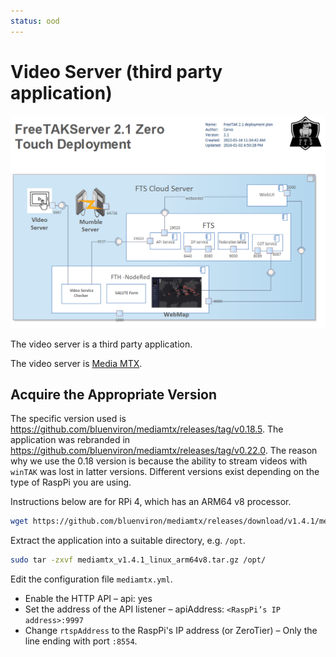 ```yaml
---
status: ood
---
```


# Video Server (third party application)


![image](../images/zero-touch-deply-default.png)

The video server is a third party application.

The video server is [Media MTX](https://github.com/bluenviron/mediamtx).

## Acquire the Appropriate Version

The specific version used is <https://github.com/bluenviron/mediamtx/releases/tag/v0.18.5>.
The application was rebranded in <https://github.com/bluenviron/mediamtx/releases/tag/v0.22.0>.
The reason why we use the 0.18 version is
because the ability to stream videos with `winTAK` was lost in latter versions.
Different versions exist depending on the type of RaspPi you are using.  

Instructions below are for RPi 4, which has an ARM64 v8 processor.

```bash
wget https://github.com/bluenviron/mediamtx/releases/download/v1.4.1/mediamtx_v1.4.1_linux_arm64v8.tar.gz
```

Extract the application into a suitable directory, e.g. `/opt`.
```bash
sudo tar -zxvf mediamtx_v1.4.1_linux_arm64v8.tar.gz /opt/
```

Edit the configuration file `mediamtx.yml`.

* Enable the HTTP API – api: yes
* Set the address of the API listener – apiAddress:  `<RaspPi’s IP address>:9997`
* Change `rtspAddress` to the RaspPi's IP address (or ZeroTier) – Only the line ending with port `:8554`.

